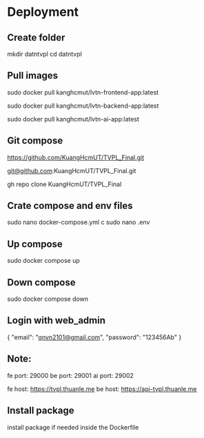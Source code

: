 # Deployment
## Create folder
  mkdir datntvpl
  cd datntvpl

## Pull images
  sudo docker pull kanghcmut/lvtn-frontend-app:latest
  <!-- Add content and save -->
  sudo docker pull kanghcmut/lvtn-backend-app:latest
  <!-- Add content and save -->
  sudo docker pull kanghcmut/lvtn-ai-app:latest

## Git compose
  <!-- One of below -->
  https://github.com/KuangHcmUT/TVPL_Final.git
  <!-- One of below -->

  git@github.com:KuangHcmUT/TVPL_Final.git
  <!-- One of below -->

  gh repo clone KuangHcmUT/TVPL_Final

## Crate compose and env files
  sudo nano docker-compose.yml 
   c
  sudo nano .env
   <!-- Add content and save -->

## Up compose
  sudo docker compose up

## Down compose
  sudo docker compose down

## Login with web_admin
  {
    "email": "qnvn2101@gmail.com",
    "password": "123456Ab"
  }

## Note:
  fe port: 29000
  be port: 29001
  ai port: 29002
  <!-- Expect host -->
  fe host: https://tvpl.thuanle.me 
  be host: https://api-tvpl.thuanle.me
## Install package
  install package if needed inside the Dockerfile